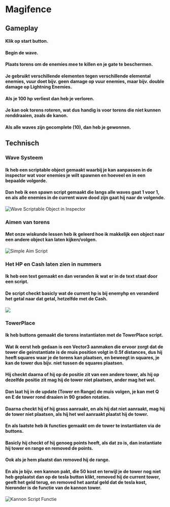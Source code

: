 # Magifence

## Gameplay

#### Klik op start button.
#### Begin de wave.
#### Plaats torens om de enemies mee te killen en je gate te beschermen.
#### Je gebruikt verschillende elementen tegen verschillende elemental enemies, vuur doet bijv. geen damage op vuur enemies, maar bijv. double damage op Lightning Enemies.
#### Als je 100 hp verliest dan heb je verloren.
#### Je kan ook torens roteren, wat dus handig is voor torens die niet kunnen ronddraaien, zoals de kanon.
#### Als alle waves zijn gecomplete (10), dan heb je gewonnen.

## Technisch

### Wave Systeem

#### Ik heb een scriptable object gemaakt waarbij je kan aanpassen in de inspector wat voor enemies je wilt spawnen en hoeveel en in een bepaalde volgorde.
#### Dan heb ik een spawn script gemaakt die langs alle waves gaat 1 voor 1, en als alle enemies in de current wave dood zijn gaat hij naar de volgende.

![Wave Scriptable Object in Inspector](../../Afbeeldingen/Imagee.png)

### Aimen van torens

#### Met onze wiskunde lessen heb ik geleerd hoe ik makkelijk een object naar een andere object kan laten kijken/volgen.
![Simple Aim Script](../../Afbeeldingen/aimm.png)

### Het HP en Cash laten zien in nummers

#### Ik heb een text gemaakt en dan veranden ik wat er in de text staat door een script.
#### De script checkt basicly wat de current hp is bij enemyhp en veranderd het getal naar dat getal, hetzelfde met de Cash.
![](../../Afbeeldingen/UII.png)

### TowerPlace

#### Ik heb buttons gemaakt die torens instantiaten met de TowerPlace script.

#### Wat ik eerst heb gedaan is een Vector3 aanmaken die ervoor zorgt dat de tower die geinstantiate is de muis position volgt in 0.5f distances, dus hij heeft squares waar je de torens kan plaatsen, en beweegt in squares, je kan de tower dus bijv. niet tussen de squares plaatsen.

#### Hij checkt daarna of hij op de positie zit van een andere tower, als hij op dezelfde positie zit mag hij de tower niet plaatsen, ander mag het wel.

#### Dan laat hij in de update (Tower en Range) de muis volgen, je kan met Q en E de tower rond draaien in 90 graden rotaties.

#### Daarna checkt hij of hij grass aanraakt, en als hij dat niet aanraakt, mag hij de tower niet plaatsen, als hij het wel aanraakt plaatst hij de tower.

#### En als laatste heb ik functies gemaakt om de tower te instantiaten via de buttons.
#### Basicly hij checkt of hij genoeg points heeft, als dat zo is, dan instantiate hij tower en range en removed de points.
#### Ook als je hem plaatst dan removed hij de range.
#### En als je bijv. een kannon pakt, die 50 kost en terwijl je de tower nog niet heb geplaatst dan op de tesla button klikt, removed hij de current tower, geeft het geld terug, en removed het aantal geld dat de tesla kost, hieronder is de functie van de kannon tower.
![Kannon Script Functie](../../Afbeeldingen/1vOORBEELD.png)
